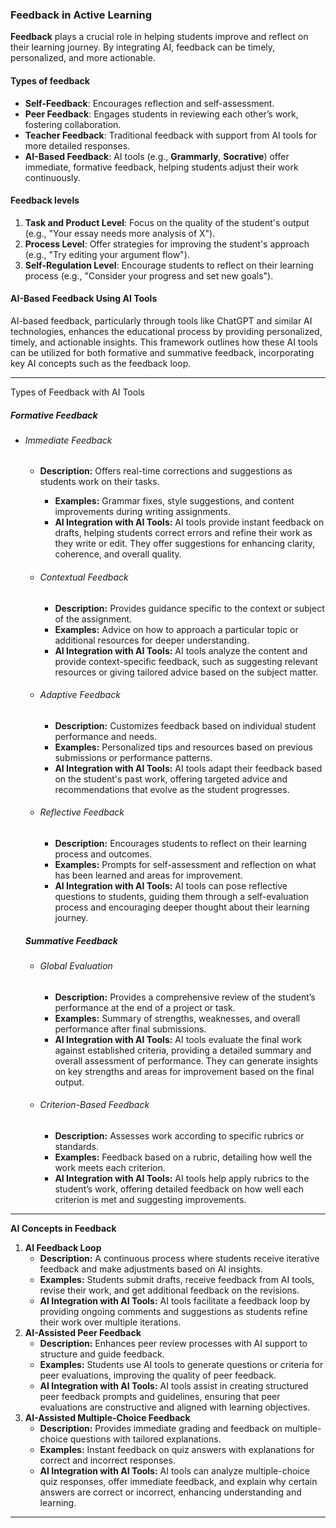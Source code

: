 
### Feedback in Active Learning

**Feedback** plays a crucial role in helping students improve and reflect on their learning journey. By integrating AI, feedback can be timely, personalized, and more actionable.

#### **Types of feedback**

* **Self-Feedback**: Encourages reflection and self-assessment.  
* **Peer Feedback**: Engages students in reviewing each other’s work, fostering collaboration.  
* **Teacher Feedback**: Traditional feedback with support from AI tools for more detailed responses.  
* **AI-Based Feedback**: AI tools (e.g., **Grammarly**, **Socrative**) offer immediate, formative feedback, helping students adjust their work continuously.

#### **Feedback levels**

1. **Task and Product Level**: Focus on the quality of the student's output (e.g., "Your essay needs more analysis of X").  
2. **Process Level**: Offer strategies for improving the student's approach (e.g., "Try editing your argument flow").  
3. **Self-Regulation Level**: Encourage students to reflect on their learning process (e.g., "Consider your progress and set new goals").

#### AI-Based Feedback Using AI Tools

AI-based feedback, particularly through tools like ChatGPT and similar AI technologies, enhances the educational process by providing personalized, timely, and actionable insights. This framework outlines how these AI tools can be utilized for both formative and summative feedback, incorporating key AI concepts such as the feedback loop.

---

Types of Feedback with AI Tools

##### Formative Feedback

* ###### *Immediate Feedback*

  * **Description:** Offers real-time corrections and suggestions as students work on their tasks.  
    * **Examples:** Grammar fixes, style suggestions, and content improvements during writing assignments.  
    * **AI Integration with AI Tools:** AI tools provide instant feedback on drafts, helping students correct errors and refine their work as they write or edit. They offer suggestions for enhancing clarity, coherence, and overall quality.

  * ###### *Contextual Feedback*

    * **Description:** Provides guidance specific to the context or subject of the assignment.  
    * **Examples:** Advice on how to approach a particular topic or additional resources for deeper understanding.  
    * **AI Integration with AI Tools:** AI tools analyze the content and provide context-specific feedback, such as suggesting relevant resources or giving tailored advice based on the subject matter.

  * ###### *Adaptive Feedback*

    * **Description:** Customizes feedback based on individual student performance and needs.  
    * **Examples:** Personalized tips and resources based on previous submissions or performance patterns.  
    * **AI Integration with AI Tools:** AI tools adapt their feedback based on the student's past work, offering targeted advice and recommendations that evolve as the student progresses.

  * ###### *Reflective Feedback*

    * **Description:** Encourages students to reflect on their learning process and outcomes.  
    * **Examples:** Prompts for self-assessment and reflection on what has been learned and areas for improvement.  
    * **AI Integration with AI Tools:** AI tools can pose reflective questions to students, guiding them through a self-evaluation process and encouraging deeper thought about their learning journey.

  ##### Summative Feedback

  * ###### *Global Evaluation*

    * **Description:** Provides a comprehensive review of the student’s performance at the end of a project or task.  
    * **Examples:** Summary of strengths, weaknesses, and overall performance after final submissions.  
    * **AI Integration with AI Tools:** AI tools evaluate the final work against established criteria, providing a detailed summary and overall assessment of performance. They can generate insights on key strengths and areas for improvement based on the final output.

  * ###### *Criterion-Based Feedback*

    * **Description:** Assesses work according to specific rubrics or standards.  
    * **Examples:** Feedback based on a rubric, detailing how well the work meets each criterion.  
    * **AI Integration with AI Tools:** AI tools help apply rubrics to the student’s work, offering detailed feedback on how well each criterion is met and suggesting improvements.

---

**AI Concepts in Feedback**

1. **AI Feedback Loop**  
   * **Description:** A continuous process where students receive iterative feedback and make adjustments based on AI insights.  
   * **Examples:** Students submit drafts, receive feedback from AI tools, revise their work, and get additional feedback on the revisions.  
   * **AI Integration with AI Tools:** AI tools facilitate a feedback loop by providing ongoing comments and suggestions as students refine their work over multiple iterations.  
2. **AI-Assisted Peer Feedback**  
   * **Description:** Enhances peer review processes with AI support to structure and guide feedback.  
   * **Examples:** Students use AI tools to generate questions or criteria for peer evaluations, improving the quality of peer feedback.  
   * **AI Integration with AI Tools:** AI tools assist in creating structured peer feedback prompts and guidelines, ensuring that peer evaluations are constructive and aligned with learning objectives.  
3. **AI-Assisted Multiple-Choice Feedback**  
   * **Description:** Provides immediate grading and feedback on multiple-choice questions with tailored explanations.  
   * **Examples:** Instant feedback on quiz answers with explanations for correct and incorrect responses.  
   * **AI Integration with AI Tools:** AI tools can analyze multiple-choice quiz responses, offer immediate feedback, and explain why certain answers are correct or incorrect, enhancing understanding and learning.

---